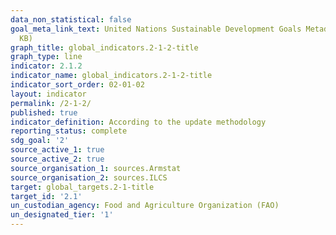 ```yaml
---
data_non_statistical: false
goal_meta_link_text: United Nations Sustainable Development Goals Metadata (PDF 426
  KB)
graph_title: global_indicators.2-1-2-title
graph_type: line
indicator: 2.1.2
indicator_name: global_indicators.2-1-2-title
indicator_sort_order: 02-01-02
layout: indicator
permalink: /2-1-2/
published: true
indicator_definition: According to the update methodology 
reporting_status: complete
sdg_goal: '2'
source_active_1: true
source_active_2: true
source_organisation_1: sources.Armstat
source_organisation_2: sources.ILCS
target: global_targets.2-1-title
target_id: '2.1'
un_custodian_agency: Food and Agriculture Organization (FAO)
un_designated_tier: '1'
---
```

